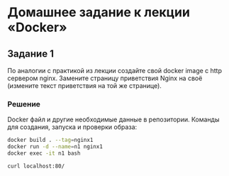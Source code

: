 # Домашнее задание к лекции «Docker»
## Задание 1

По аналогии с практикой из лекции создайте свой docker image с http сервером nginx. Замените страницу приветствия Nginx на своё (измените текст приветствия на той же странице).


### Решение
Docker файл и другие необходимые данные в репозитории. Команды для создания, запуска и проверки образа:
```sh
docker build . --tag=nginx1
docker run -d --name=n1 nginx1
docker exec -it n1 bash

curl localhost:80/
```